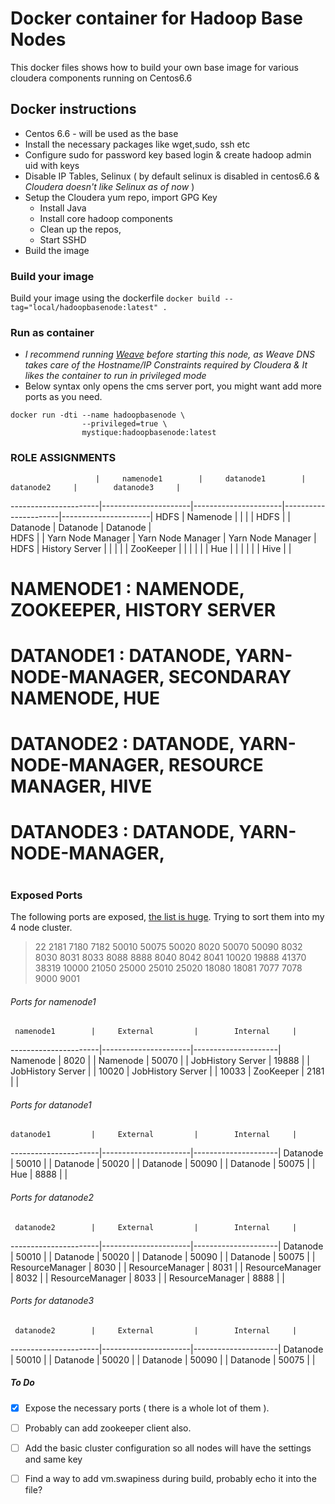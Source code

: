# Docker container for Hadoop Base Nodes

This docker files shows how to build your own base image for various cloudera components running on Centos6.6

## Docker instructions
* Centos 6.6 - will be used as the base
* Install the necessary packages like wget,sudo, ssh etc
* Configure sudo for password key based login & create hadoop admin uid with keys
* Disable IP Tables, Selinux ( by default selinux is disabled in centos6.6 & *Cloudera doesn't like Selinux as of now* )
* Setup the Cloudera yum repo, import GPG Key
	* Install Java
	* Install core hadoop components
	* Clean up the repos,
	* Start SSHD
* Build the image


### Build your image

Build your image using the dockerfile `docker build --tag="local/hadoopbasenode:latest" .`

### Run as container
* _I recommend running [Weave](https://github.com/weaveworks/weave) before starting this node, as Weave DNS takes care of the Hostname/IP Constraints required by Cloudera & It likes the container to run in privileged mode_
* Below syntax only opens the cms server port, you might want add more ports as you need.

```
docker run -dti --name hadoopbasenode \
				--privileged=true \
				mystique:hadoopbasenode:latest

```
### ROLE ASSIGNMENTS
                       |     namenode1        |     datanode1	     |        datanode2     |        datanode3     |
 ----------------------|----------------------|----------------------|----------------------|----------------------|
         HDFS          |     Namenode         |                      |                      |					   |
         HDFS          |                      |     Datanode         |      Datanode        |       Datanode       |					  
         HDFS          |                      |  Yarn Node Manager   |  Yarn Node Manager   |  Yarn Node Manager   |
         HDFS          |     History Server   |                      |                      |                      |
                       |     ZooKeeper        |                      |                      |                      |
                       |                      |        Hue           |                      |                      |
                       |                      |                      |        Hive          |                      |



#	NAMENODE1	:	NAMENODE, ZOOKEEPER, HISTORY SERVER
#	DATANODE1	:	DATANODE, YARN-NODE-MANAGER, SECONDARAY NAMENODE, HUE
#	DATANODE2	:	DATANODE, YARN-NODE-MANAGER, RESOURCE MANAGER, HIVE
#	DATANODE3	:	DATANODE, YARN-NODE-MANAGER, 
#


### Exposed Ports
The following ports are exposed, [the list is huge](http://www.cloudera.com/content/cloudera/en/documentation/core/latest/topics/cdh_ig_ports_cdh5.html). Trying to sort them into my 4 node cluster.
> 22 2181 7180 7182 50010 50075 50020 8020 50070 50090 8032 8030 8031 8033 8088 8888 8040 8042 8041 10020 19888 41370 38319 10000 21050 25000 25010 25020 18080 18081 7077 7078 9000 9001

###### Ports for namenode1
     namenode1        |     External	     |        Internal     |
----------------------|----------------------|---------------------|
Namenode              |      8020            |                     |
Namenode              |      50070           |                     |
JobHistory Server     |      19888           |                     |
JobHistory Server     |                      |          10020      |
JobHistory Server     |                      |          10033      |
ZooKeeper             |      2181            |                     |

###### Ports for datanode1
    datanode1         |     External         |        Internal     |
----------------------|----------------------|---------------------|
Datanode              |      50010           |                     |
Datanode              |      50020           |                     |
Datanode              |      50090           |                     |
Datanode              |      50075           |                     |
Hue                   |      8888            |                     |

###### Ports for datanode2
     datanode2        |     External	     |        Internal     |
----------------------|----------------------|---------------------|
Datanode              |      50010           |                     |
Datanode              |      50020           |                     |
Datanode              |      50090           |                     |
Datanode              |      50075           |                     |
ResourceManager       |      8030            |                     |
ResourceManager       |      8031            |                     |
ResourceManager       |      8032            |                     |
ResourceManager       |      8033            |                     |
ResourceManager       |      8888            |                     |

###### Ports for datanode3
     datanode2        |     External	     |        Internal     |
----------------------|----------------------|---------------------|
Datanode              |      50010           |                     |
Datanode              |      50020           |                     |
Datanode              |      50090           |                     |
Datanode              |      50075           |                     |

##### To Do
- [x] Expose the necessary ports ( there is a whole lot of them ).
- [ ] Probably can add zookeeper client also.
- [ ] Add the basic cluster configuration so all nodes will have the settings and same key
- [ ] Find a way to add vm.swapiness during build, probably echo it into the file?


